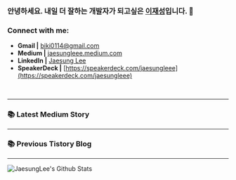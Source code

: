 ### 안녕하세요. 내일 더 잘하는 개발자가 되고싶은 [이재성][notion]입니다. 👋

<!-- ### Who am I
- 🔭 I’m currently working on a [personal project][website]!
- 🌱 I’m currently learning Data Science and Analytics 🤣
- 👯 I’m looking to collaborate with other content creators
- 🥅 2020 Goals: Give impact to society
- ⚡ Fun fact: I love blogging, reading books, and drawing -->

<!-- <br /> -->

### Connect with me:
* **Gmail |** [biki0114@gmail.com](mailto:biki0114@gmail.com)
* **Medium |** [jaesungleee.medium.com](https://jaesungleee.medium.com/)
* **LinkedIn |** [Jaesung Lee](https://www.linkedin.com/in/jaesung-lee-814a66210/)
* **SpeakerDeck |** [https://speakerdeck.com/jaesungleee](https://speakerdeck.com/jaesungleee)
  
<br />

---

### 📚 Latest Medium Story
<!-- MEDIUM-POST-LIST:START -->
<!-- MEDIUM-POST-LIST:END -->

---

### 📚 Previous Tistory Blog
<!-- BLOG-POST-LIST:START -->
<!-- BLOG-POST-LIST:END -->
---

<img align="left" alt="JaesungLee's Github Stats" src="https://github-readme-stats.vercel.app/api?username=JaesungLeee&count_private=true&show_icons=true&theme=dark" />

[notion]: https://dev-wotjd.notion.site/Android-d556488b12ef4f108e54c1d67bc6f07e